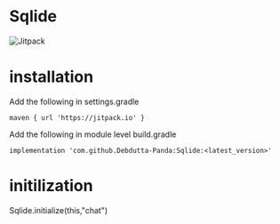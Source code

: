 # Sqlide
![Jitpack](https://jitpack.io/v/Debdutta-Panda/Sqlide.svg)

# installation

Add the following in settings.gradle

`maven { url 'https://jitpack.io' }`

Add the following in module level build.gradle

`implementation 'com.github.Debdutta-Panda:Sqlide:<latest_version>'`

# initilization
Sqlide.initialize(this,"chat")
